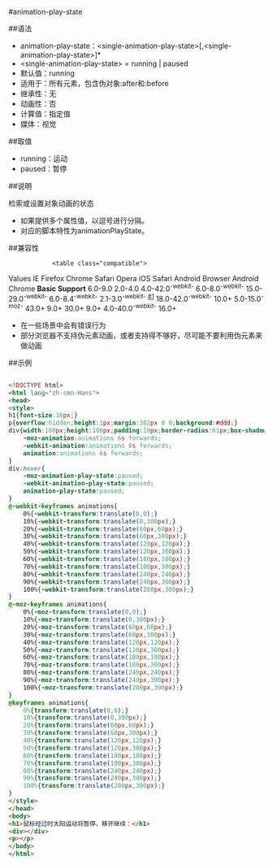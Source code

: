 #animation-play-state

##语法

- animation-play-state：&lt;single-animation-play-state&gt;[,&lt;single-animation-play-state&gt;]*
- &lt;single-animation-play-state&gt; = running | paused
- 默认值：running
- 适用于：所有元素，包含伪对象:after和:before
- 继承性：无
- 动画性：否
- 计算值：指定值
- 媒体：视觉


##取值

- running：运动
- paused：暂停


##说明

检索或设置对象动画的状态

- 如果提供多个属性值，以逗号进行分隔。
- 对应的脚本特性为animationPlayState。


##兼容性


                <table class="compatible">
<thead>
                    <tr>
                        <th>Values</th>
                        <th>IE</th>
                        <th>Firefox</th>
                        <th>Chrome</th>
                        <th>Safari</th>
                        <th>Opera</th>
                        <th>iOS Safari</th>
                        <th>Android Browser</th>
                        <th>Android Chrome</th>
                    </tr>
                </thead>
                <tbody>
                    <tr>
                        <td rowspan="3"><strong>Basic Support</strong></td>
                        <td class="unsupport">6.0-9.0</td>
                        <td class="unsupport">2.0-4.0</td>
                        <td class="support">4.0-42.0<sup class="fix">-webkit-</sup></td>
                        <td class="support">6.0-8.0<sup class="fix">-webkit-</sup></td>
                        <td class="support">15.0-29.0<sup class="fix">-webkit-</sup></td>
                        <td class="support">6.0-8.4<sup class="fix">-webkit-</sup></td>
                        <td class="partsupport">2.1-3.0<sup class="fix">-webkit-</sup> <sup><a href="#support1">#1</a></sup></td>
                        <td class="support" rowspan="3">18.0-42.0<sup class="fix">-webkit-</sup></td>
                    </tr>
                    <tr>
                        <td class="support" rowspan="2">10.0+</td>
                        <td class="support">5.0-15.0<sup class="fix">-moz-</sup></td>
                        <td class="support" rowspan="2">43.0+</td>
                        <td class="support" rowspan="2">9.0+</td>
                        <td class="support" rowspan="2">30.0+</td>
                        <td class="support" rowspan="2">9.0+</td>
                        <td class="support" rowspan="2">4.0-40.0<sup class="fix">-webkit-</sup></td>
                    </tr>
                    <tr>
                        <td class="support">16.0+</td>
                    </tr>
                </tbody>
</table>


- 在一些场景中会有错误行为
- 部分浏览器不支持伪元素动画，或者支持得不够好，尽可能不要利用伪元素来做动画


##示例

```html

<!DOCTYPE html>
<html lang="zh-cmn-Hans">
<head>
<style>
h1{font-size:16px;}
p{overflow:hidden;height:1px;margin:302px 0 0;background:#ddd;}
div{width:100px;height:100px;padding:10px;border-radius:61px;box-shadow:0 0 10px rgba(204,102,0,.8);background:#F6D66E;background:-moz-linear-gradient(top,#fff,#F6D66E);background:-webkit-linear-gradient(top,#fff,#F6D66E);background:linear-gradient(top,#fff,#F6D66E);
    -moz-animation:animations 6s forwards;
    -webkit-animation:animations 6s forwards;
    animation:animations 6s forwards;
}
div:hover{
    -moz-animation-play-state:paused;
    -webkit-animation-play-state:paused;
    animation-play-state:paused;
}
@-webkit-keyframes animations{
    0%{-webkit-transform:translate(0,0);}
    10%{-webkit-transform:translate(0,300px);}
    20%{-webkit-transform:translate(60px,60px);}
    30%{-webkit-transform:translate(60px,300px);}
    40%{-webkit-transform:translate(120px,120px);}
    50%{-webkit-transform:translate(120px,300px);}
    60%{-webkit-transform:translate(180px,180px);}
    70%{-webkit-transform:translate(180px,300px);}
    80%{-webkit-transform:translate(240px,240px);}
    90%{-webkit-transform:translate(240px,300px);}
    100%{-webkit-transform:translate(280px,300px);}
}
@-moz-keyframes animations{
    0%{-moz-transform:translate(0,0);}
    10%{-moz-transform:translate(0,300px);}
    20%{-moz-transform:translate(60px,60px);}
    30%{-moz-transform:translate(60px,300px);}
    40%{-moz-transform:translate(120px,120px);}
    50%{-moz-transform:translate(120px,300px);}
    60%{-moz-transform:translate(180px,180px);}
    70%{-moz-transform:translate(180px,300px);}
    80%{-moz-transform:translate(240px,240px);}
    90%{-moz-transform:translate(240px,300px);}
    100%{-moz-transform:translate(280px,300px);}
}
@keyframes animations{
    0%{transform:translate(0,0);}
    10%{transform:translate(0,300px);}
    20%{transform:translate(60px,60px);}
    30%{transform:translate(60px,300px);}
    40%{transform:translate(120px,120px);}
    50%{transform:translate(120px,300px);}
    60%{transform:translate(180px,180px);}
    70%{transform:translate(180px,300px);}
    80%{transform:translate(240px,240px);}
    90%{transform:translate(240px,300px);}
    100%{transform:translate(280px,300px);}
}
</style>
</head>
<body>
<h1>鼠标经过时太阳运动将暂停，移开继续：</h1>
<div></div>
<p></p>
</body>
</html>

```
